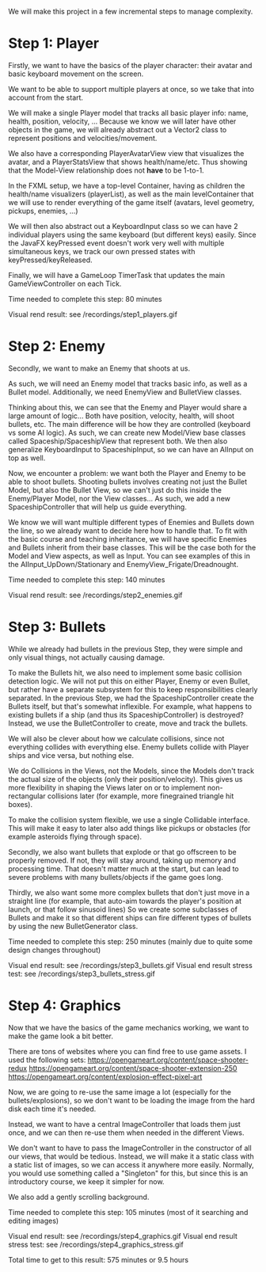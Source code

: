 
We will make this project in a few incremental steps to manage complexity.

# Step 1: Player

Firstly, we want to have the basics of the player character: their avatar and basic keyboard movement on the screen.

We want to be able to support multiple players at once, so we take that into account from the start. 

We will make a single Player model that tracks all basic player info: name, health, position, velocity, ...
Because we know we will later have other objects in the game, we will already abstract out a Vector2 class to represent positions and velocities/movement.

We also have a corresponding PlayerAvatarView view that visualizes the avatar, and a PlayerStatsView that shows health/name/etc. 
Thus showing that the Model-View relationship does not **have** to be 1-to-1.

In the FXML setup, we have a top-level Container, having as children the health/name visualizers (playerList), 
as well as the main levelContainer that we will use to render everything of the game itself (avatars, level geometry, pickups, enemies, ...)

We will then also abstract out a KeyboardInput class so we can have 2 individual players using the same keyboard (but different keys) easily.
Since the JavaFX keyPressed event doesn't work very well with multiple simultaneous keys, we track our own pressed states with keyPressed/keyReleased. 

Finally, we will have a GameLoop TimerTask that updates the main GameViewController on each Tick.

Time needed to complete this step: 80 minutes

Visual rend result: see /recordings/step1_players.gif

# Step 2: Enemy

Secondly, we want to make an Enemy that shoots at us. 

As such, we will need an Enemy model that tracks basic info, as well as a Bullet model.
Additionally, we need EnemyView and BulletView classes. 

Thinking about this, we can see that the Enemy and Player would share a large amount of logic...
Both have position, velocity, health, will shoot bullets, etc. 
The main difference will be how they are controlled (keyboard vs some AI logic).
As such, we can create new Model/View base classes called Spaceship/SpaceshipView that represent both.
We then also generalize KeyboardInput to SpaceshipInput, so we can have an AIInput on top as well.

Now, we encounter a problem: we want both the Player and Enemy to be able to shoot bullets.
Shooting bullets involves creating not just the Bullet Model, but also the Bullet View, so we can't just do this inside the Enemy/Player Model, nor the View classes...
As such, we add a new SpaceshipController that will help us guide everything.

We know we will want multiple different types of Enemies and Bullets down the line, so we already want to decide here how to handle that.
To fit with the basic course and teaching inheritance, we will have specific Enemies and Bullets inherit from their base classes. 
This will be the case both for the Model and View aspects, as well as Input. 
You can see examples of this in the AIInput_UpDown/Stationary and EnemyView_Frigate/Dreadnought.

Time needed to complete this step: 140 minutes

Visual rend result: see /recordings/step2_enemies.gif

# Step 3: Bullets

While we already had bullets in the previous Step, they were simple and only visual things, not actually causing damage.

To make the Bullets hit, we also need to implement some basic collision detection logic. 
We will not put this on either Player, Enemy or even Bullet, but rather have a separate subsystem for this to keep responsibilities clearly separated.
In the previous Step, we had the SpaceshipController create the Bullets itself, but that's somewhat inflexible.
For example, what happens to existing bullets if a ship (and thus its SpaceshipController) is destroyed?
Instead, we use the BulletController to create, move and track the bullets. 

We will also be clever about how we calculate collisions, since not everything collides with everything else.
Enemy bullets collide with Player ships and vice versa, but nothing else. 

We do Collisions in the Views, not the Models, since the Models don't track the actual size of the objects (only their position/velocity).
This gives us more flexibility in shaping the Views later on or to implement non-rectangular collisions later (for example, more finegrained triangle hit boxes).

To make the collision system flexible, we use a single Collidable interface. 
This will make it easy to later also add things like pickups or obstacles (for example asteroids flying through space).


Secondly, we also want bullets that explode or that go offscreen to be properly removed.
If not, they will stay around, taking up memory and processing time. 
That doesn't matter much at the start, but can lead to severe problems with many bullets/objects if the game goes long.


Thirdly, we also want some more complex bullets that don't just move in a straight line 
(for example, that auto-aim towards the player's position at launch, or that follow sinusoid lines)
So we create some subclasses of Bullets and make it so that different ships can fire different types of bullets 
by using the new BulletGenerator class.


Time needed to complete this step: 250 minutes (mainly due to quite some design changes throughout)

Visual end result: see /recordings/step3_bullets.gif
Visual end result stress test: see /recordings/step3_bullets_stress.gif

# Step 4: Graphics

Now that we have the basics of the game mechanics working, we want to make the game look a bit better.

There are tons of websites where you can find free to use game assets.
I used the following sets:
https://opengameart.org/content/space-shooter-redux
https://opengameart.org/content/space-shooter-extension-250
https://opengameart.org/content/explosion-effect-pixel-art

Now, we are going to re-use the same image a lot (especially for the bullets/explosions),
so we don't want to be loading the image from the hard disk each time it's needed.

Instead, we want to have a central ImageController that loads them just once, 
and we can then re-use them when needed in the different Views.

We don't want to have to pass the ImageController in the constructor of all our views, that would be tedious.
Instead, we will make it a static class with a static list of images, so we can access it anywhere more easily.
Normally, you would use something called a "Singleton" for this, but since this is an introductory course, 
we keep it simpler for now.

We also add a gently scrolling background.

Time needed to complete this step: 105 minutes (most of it searching and editing images)

Visual end result: see /recordings/step4_graphics.gif
Visual end result stress test: see /recordings/step4_graphics_stress.gif


Total time to get to this result: 575 minutes or 9.5 hours